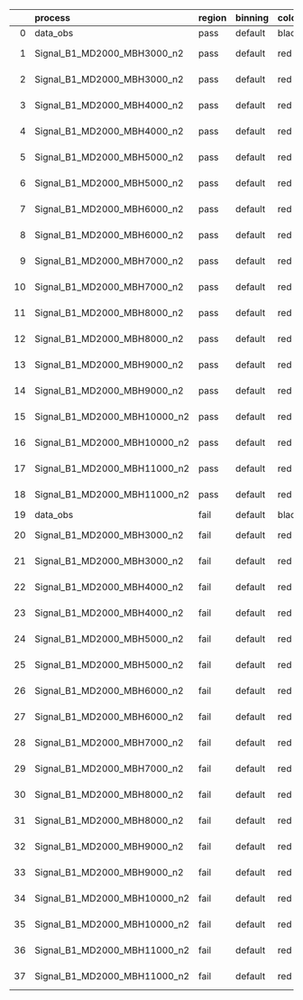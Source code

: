|    | process                      | region   | binning   | color   | process_type   |   scale | variation   | source_filename                                                      | source_histname   | alias                        | title     |   combine_idx |     lnN |   shapes | syst_type   |   direction |   variation_alias |
|---:|:-----------------------------|:---------|:----------|:--------|:---------------|--------:|:------------|:---------------------------------------------------------------------|:------------------|:-----------------------------|:----------|--------------:|--------:|---------:|:------------|------------:|------------------:|
|  0 | data_obs                     | pass     | default   | black   | DATA           |       1 | nominal     | ./histograms_for_2DAlphabet_v6//BH_Data.root                         | hpass             | Data                         | Data      |           nan | nan     |      nan | nan         |         nan |               nan |
|  1 | Signal_B1_MD2000_MBH3000_n2  | pass     | default   | red     | SIGNAL         |       1 | lumi        | ./histograms_for_2DAlphabet_v6//BH_Signal_B1_MD2000_MBH3000_n2.root  | hpass             | Signal_B1_MD2000_MBH3000_n2  | BH signal |           nan |   1.016 |      nan | lnN         |         nan |               nan |
|  2 | Signal_B1_MD2000_MBH3000_n2  | pass     | default   | red     | SIGNAL         |       1 | nominal     | ./histograms_for_2DAlphabet_v6//BH_Signal_B1_MD2000_MBH3000_n2.root  | hpass             | Signal_B1_MD2000_MBH3000_n2  | BH signal |           nan | nan     |      nan | nan         |         nan |               nan |
|  3 | Signal_B1_MD2000_MBH4000_n2  | pass     | default   | red     | SIGNAL         |       1 | lumi        | ./histograms_for_2DAlphabet_v6//BH_Signal_B1_MD2000_MBH4000_n2.root  | hpass             | Signal_B1_MD2000_MBH4000_n2  | BH signal |           nan |   1.016 |      nan | lnN         |         nan |               nan |
|  4 | Signal_B1_MD2000_MBH4000_n2  | pass     | default   | red     | SIGNAL         |       1 | nominal     | ./histograms_for_2DAlphabet_v6//BH_Signal_B1_MD2000_MBH4000_n2.root  | hpass             | Signal_B1_MD2000_MBH4000_n2  | BH signal |           nan | nan     |      nan | nan         |         nan |               nan |
|  5 | Signal_B1_MD2000_MBH5000_n2  | pass     | default   | red     | SIGNAL         |       1 | lumi        | ./histograms_for_2DAlphabet_v6//BH_Signal_B1_MD2000_MBH5000_n2.root  | hpass             | Signal_B1_MD2000_MBH5000_n2  | BH signal |           nan |   1.016 |      nan | lnN         |         nan |               nan |
|  6 | Signal_B1_MD2000_MBH5000_n2  | pass     | default   | red     | SIGNAL         |       1 | nominal     | ./histograms_for_2DAlphabet_v6//BH_Signal_B1_MD2000_MBH5000_n2.root  | hpass             | Signal_B1_MD2000_MBH5000_n2  | BH signal |           nan | nan     |      nan | nan         |         nan |               nan |
|  7 | Signal_B1_MD2000_MBH6000_n2  | pass     | default   | red     | SIGNAL         |       1 | lumi        | ./histograms_for_2DAlphabet_v6//BH_Signal_B1_MD2000_MBH6000_n2.root  | hpass             | Signal_B1_MD2000_MBH6000_n2  | BH signal |           nan |   1.016 |      nan | lnN         |         nan |               nan |
|  8 | Signal_B1_MD2000_MBH6000_n2  | pass     | default   | red     | SIGNAL         |       1 | nominal     | ./histograms_for_2DAlphabet_v6//BH_Signal_B1_MD2000_MBH6000_n2.root  | hpass             | Signal_B1_MD2000_MBH6000_n2  | BH signal |           nan | nan     |      nan | nan         |         nan |               nan |
|  9 | Signal_B1_MD2000_MBH7000_n2  | pass     | default   | red     | SIGNAL         |       1 | lumi        | ./histograms_for_2DAlphabet_v6//BH_Signal_B1_MD2000_MBH7000_n2.root  | hpass             | Signal_B1_MD2000_MBH7000_n2  | BH signal |           nan |   1.016 |      nan | lnN         |         nan |               nan |
| 10 | Signal_B1_MD2000_MBH7000_n2  | pass     | default   | red     | SIGNAL         |       1 | nominal     | ./histograms_for_2DAlphabet_v6//BH_Signal_B1_MD2000_MBH7000_n2.root  | hpass             | Signal_B1_MD2000_MBH7000_n2  | BH signal |           nan | nan     |      nan | nan         |         nan |               nan |
| 11 | Signal_B1_MD2000_MBH8000_n2  | pass     | default   | red     | SIGNAL         |       1 | lumi        | ./histograms_for_2DAlphabet_v6//BH_Signal_B1_MD2000_MBH8000_n2.root  | hpass             | Signal_B1_MD2000_MBH8000_n2  | BH signal |           nan |   1.016 |      nan | lnN         |         nan |               nan |
| 12 | Signal_B1_MD2000_MBH8000_n2  | pass     | default   | red     | SIGNAL         |       1 | nominal     | ./histograms_for_2DAlphabet_v6//BH_Signal_B1_MD2000_MBH8000_n2.root  | hpass             | Signal_B1_MD2000_MBH8000_n2  | BH signal |           nan | nan     |      nan | nan         |         nan |               nan |
| 13 | Signal_B1_MD2000_MBH9000_n2  | pass     | default   | red     | SIGNAL         |       1 | lumi        | ./histograms_for_2DAlphabet_v6//BH_Signal_B1_MD2000_MBH9000_n2.root  | hpass             | Signal_B1_MD2000_MBH9000_n2  | BH signal |           nan |   1.016 |      nan | lnN         |         nan |               nan |
| 14 | Signal_B1_MD2000_MBH9000_n2  | pass     | default   | red     | SIGNAL         |       1 | nominal     | ./histograms_for_2DAlphabet_v6//BH_Signal_B1_MD2000_MBH9000_n2.root  | hpass             | Signal_B1_MD2000_MBH9000_n2  | BH signal |           nan | nan     |      nan | nan         |         nan |               nan |
| 15 | Signal_B1_MD2000_MBH10000_n2 | pass     | default   | red     | SIGNAL         |       1 | lumi        | ./histograms_for_2DAlphabet_v6//BH_Signal_B1_MD2000_MBH10000_n2.root | hpass             | Signal_B1_MD2000_MBH10000_n2 | BH signal |           nan |   1.016 |      nan | lnN         |         nan |               nan |
| 16 | Signal_B1_MD2000_MBH10000_n2 | pass     | default   | red     | SIGNAL         |       1 | nominal     | ./histograms_for_2DAlphabet_v6//BH_Signal_B1_MD2000_MBH10000_n2.root | hpass             | Signal_B1_MD2000_MBH10000_n2 | BH signal |           nan | nan     |      nan | nan         |         nan |               nan |
| 17 | Signal_B1_MD2000_MBH11000_n2 | pass     | default   | red     | SIGNAL         |       1 | lumi        | ./histograms_for_2DAlphabet_v6//BH_Signal_B1_MD2000_MBH11000_n2.root | hpass             | Signal_B1_MD2000_MBH11000_n2 | BH signal |           nan |   1.016 |      nan | lnN         |         nan |               nan |
| 18 | Signal_B1_MD2000_MBH11000_n2 | pass     | default   | red     | SIGNAL         |       1 | nominal     | ./histograms_for_2DAlphabet_v6//BH_Signal_B1_MD2000_MBH11000_n2.root | hpass             | Signal_B1_MD2000_MBH11000_n2 | BH signal |           nan | nan     |      nan | nan         |         nan |               nan |
| 19 | data_obs                     | fail     | default   | black   | DATA           |       1 | nominal     | ./histograms_for_2DAlphabet_v6//BH_Data.root                         | hfail             | Data                         | Data      |           nan | nan     |      nan | nan         |         nan |               nan |
| 20 | Signal_B1_MD2000_MBH3000_n2  | fail     | default   | red     | SIGNAL         |       1 | lumi        | ./histograms_for_2DAlphabet_v6//BH_Signal_B1_MD2000_MBH3000_n2.root  | hfail             | Signal_B1_MD2000_MBH3000_n2  | BH signal |           nan |   1.016 |      nan | lnN         |         nan |               nan |
| 21 | Signal_B1_MD2000_MBH3000_n2  | fail     | default   | red     | SIGNAL         |       1 | nominal     | ./histograms_for_2DAlphabet_v6//BH_Signal_B1_MD2000_MBH3000_n2.root  | hfail             | Signal_B1_MD2000_MBH3000_n2  | BH signal |           nan | nan     |      nan | nan         |         nan |               nan |
| 22 | Signal_B1_MD2000_MBH4000_n2  | fail     | default   | red     | SIGNAL         |       1 | lumi        | ./histograms_for_2DAlphabet_v6//BH_Signal_B1_MD2000_MBH4000_n2.root  | hfail             | Signal_B1_MD2000_MBH4000_n2  | BH signal |           nan |   1.016 |      nan | lnN         |         nan |               nan |
| 23 | Signal_B1_MD2000_MBH4000_n2  | fail     | default   | red     | SIGNAL         |       1 | nominal     | ./histograms_for_2DAlphabet_v6//BH_Signal_B1_MD2000_MBH4000_n2.root  | hfail             | Signal_B1_MD2000_MBH4000_n2  | BH signal |           nan | nan     |      nan | nan         |         nan |               nan |
| 24 | Signal_B1_MD2000_MBH5000_n2  | fail     | default   | red     | SIGNAL         |       1 | lumi        | ./histograms_for_2DAlphabet_v6//BH_Signal_B1_MD2000_MBH5000_n2.root  | hfail             | Signal_B1_MD2000_MBH5000_n2  | BH signal |           nan |   1.016 |      nan | lnN         |         nan |               nan |
| 25 | Signal_B1_MD2000_MBH5000_n2  | fail     | default   | red     | SIGNAL         |       1 | nominal     | ./histograms_for_2DAlphabet_v6//BH_Signal_B1_MD2000_MBH5000_n2.root  | hfail             | Signal_B1_MD2000_MBH5000_n2  | BH signal |           nan | nan     |      nan | nan         |         nan |               nan |
| 26 | Signal_B1_MD2000_MBH6000_n2  | fail     | default   | red     | SIGNAL         |       1 | lumi        | ./histograms_for_2DAlphabet_v6//BH_Signal_B1_MD2000_MBH6000_n2.root  | hfail             | Signal_B1_MD2000_MBH6000_n2  | BH signal |           nan |   1.016 |      nan | lnN         |         nan |               nan |
| 27 | Signal_B1_MD2000_MBH6000_n2  | fail     | default   | red     | SIGNAL         |       1 | nominal     | ./histograms_for_2DAlphabet_v6//BH_Signal_B1_MD2000_MBH6000_n2.root  | hfail             | Signal_B1_MD2000_MBH6000_n2  | BH signal |           nan | nan     |      nan | nan         |         nan |               nan |
| 28 | Signal_B1_MD2000_MBH7000_n2  | fail     | default   | red     | SIGNAL         |       1 | lumi        | ./histograms_for_2DAlphabet_v6//BH_Signal_B1_MD2000_MBH7000_n2.root  | hfail             | Signal_B1_MD2000_MBH7000_n2  | BH signal |           nan |   1.016 |      nan | lnN         |         nan |               nan |
| 29 | Signal_B1_MD2000_MBH7000_n2  | fail     | default   | red     | SIGNAL         |       1 | nominal     | ./histograms_for_2DAlphabet_v6//BH_Signal_B1_MD2000_MBH7000_n2.root  | hfail             | Signal_B1_MD2000_MBH7000_n2  | BH signal |           nan | nan     |      nan | nan         |         nan |               nan |
| 30 | Signal_B1_MD2000_MBH8000_n2  | fail     | default   | red     | SIGNAL         |       1 | lumi        | ./histograms_for_2DAlphabet_v6//BH_Signal_B1_MD2000_MBH8000_n2.root  | hfail             | Signal_B1_MD2000_MBH8000_n2  | BH signal |           nan |   1.016 |      nan | lnN         |         nan |               nan |
| 31 | Signal_B1_MD2000_MBH8000_n2  | fail     | default   | red     | SIGNAL         |       1 | nominal     | ./histograms_for_2DAlphabet_v6//BH_Signal_B1_MD2000_MBH8000_n2.root  | hfail             | Signal_B1_MD2000_MBH8000_n2  | BH signal |           nan | nan     |      nan | nan         |         nan |               nan |
| 32 | Signal_B1_MD2000_MBH9000_n2  | fail     | default   | red     | SIGNAL         |       1 | lumi        | ./histograms_for_2DAlphabet_v6//BH_Signal_B1_MD2000_MBH9000_n2.root  | hfail             | Signal_B1_MD2000_MBH9000_n2  | BH signal |           nan |   1.016 |      nan | lnN         |         nan |               nan |
| 33 | Signal_B1_MD2000_MBH9000_n2  | fail     | default   | red     | SIGNAL         |       1 | nominal     | ./histograms_for_2DAlphabet_v6//BH_Signal_B1_MD2000_MBH9000_n2.root  | hfail             | Signal_B1_MD2000_MBH9000_n2  | BH signal |           nan | nan     |      nan | nan         |         nan |               nan |
| 34 | Signal_B1_MD2000_MBH10000_n2 | fail     | default   | red     | SIGNAL         |       1 | lumi        | ./histograms_for_2DAlphabet_v6//BH_Signal_B1_MD2000_MBH10000_n2.root | hfail             | Signal_B1_MD2000_MBH10000_n2 | BH signal |           nan |   1.016 |      nan | lnN         |         nan |               nan |
| 35 | Signal_B1_MD2000_MBH10000_n2 | fail     | default   | red     | SIGNAL         |       1 | nominal     | ./histograms_for_2DAlphabet_v6//BH_Signal_B1_MD2000_MBH10000_n2.root | hfail             | Signal_B1_MD2000_MBH10000_n2 | BH signal |           nan | nan     |      nan | nan         |         nan |               nan |
| 36 | Signal_B1_MD2000_MBH11000_n2 | fail     | default   | red     | SIGNAL         |       1 | lumi        | ./histograms_for_2DAlphabet_v6//BH_Signal_B1_MD2000_MBH11000_n2.root | hfail             | Signal_B1_MD2000_MBH11000_n2 | BH signal |           nan |   1.016 |      nan | lnN         |         nan |               nan |
| 37 | Signal_B1_MD2000_MBH11000_n2 | fail     | default   | red     | SIGNAL         |       1 | nominal     | ./histograms_for_2DAlphabet_v6//BH_Signal_B1_MD2000_MBH11000_n2.root | hfail             | Signal_B1_MD2000_MBH11000_n2 | BH signal |           nan | nan     |      nan | nan         |         nan |               nan |